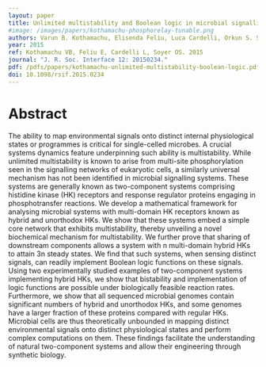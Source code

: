 ```yaml
---
layout: paper
title: Unlimited multistability and Boolean logic in microbial signalling
#image: /images/papers/kothamachu-phosphorelay-tunable.png
authors: Varun B. Kothamachu, Elisenda Feliu, Luca Cardelli, Orkun S. Soyer
year: 2015
ref: Kothamachu VB, Feliu E, Cardelli L, Soyer OS. 2015
journal: "J. R. Soc. Interface 12: 20150234."
pdf: /pdfs/papers/kothamachu-unlimited-multistability-boolean-logic.pdf
doi: 10.1098/rsif.2015.0234
---
```


# Abstract

The ability to map environmental signals onto distinct internal physiological states or programmes is critical for single-celled microbes. A crucial systems dynamics feature underpinning such ability is multistability. While unlimited multistability is known to arise from multi-site phosphorylation seen in the signalling networks of eukaryotic cells, a similarly universal mechanism has not been identified in microbial signalling systems. These systems are generally known as two-component systems comprising histidine kinase (HK) receptors and response regulator proteins engaging in phosphotransfer reactions. We develop a mathematical framework for analysing microbial systems with multi-domain HK receptors known as hybrid and unorthodox HKs. We show that these systems embed a simple core network that exhibits multistability, thereby unveiling a novel biochemical mechanism for multistability. We further prove that sharing of downstream components allows a system with n multi-domain hybrid HKs to attain 3n steady states. We find that such systems, when sensing distinct signals, can readily implement Boolean logic functions on these signals. Using two experimentally studied examples of two-component systems implementing hybrid HKs, we show that bistability and implementation of logic functions are possible under biologically feasible reaction rates. Furthermore, we show that all sequenced microbial genomes contain significant numbers of hybrid and unorthodox HKs, and some genomes have a larger fraction of these proteins compared with regular HKs. Microbial cells are thus theoretically unbounded in mapping distinct environmental signals onto distinct physiological states and perform complex computations on them. These findings facilitate the understanding of natural two-component systems and allow their engineering through synthetic biology.
